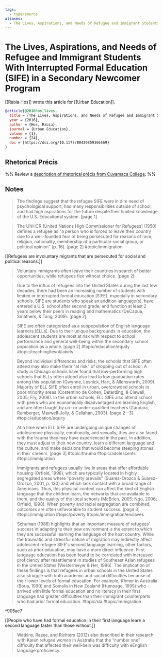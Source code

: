 ```yaml
---
tags:
  - type/source
aliases:
  - The Lives, Aspirations, and Needs of Refugee and Immigrant Students With Interrupted Formal Education (SIFE) in a Secondary Newcomer Program
---
```

# The Lives, Aspirations, and Needs of Refugee and Immigrant Students With Interrupted Formal Education (SIFE) in a Secondary Newcomer Program

[[Rabia Hos]] wrote this article for [[Urban Education]].

```bibtex
@article{@2016hos_lives,
  title = {The Lives, Aspirations, and Needs of Refugee and Immigrant Students With Interrupted Formal Education (SIFE) in a Secondary Newcomer Program},
  year = {2016},
  author = {Hos, Rabia},
  journal = {Urban Education},
  volume = {1},
  number = {24},
  doi = {https://doi.org/10.1177/00420859166669}
}
```

## Rhetorical Précis
%% Review a [description of rhetorical précis from Cuyamaca College](https://www.cuyamaca.edu/student-support/tutoring-center/files/student-resources/rhetorical-precis-description-and-examples.pdf). %%

## Notes
> The findings suggest that the refugee SIFE were in dire need of psychological support, had many responsibilities outside of school, and had high aspirations for the future despite their limited knowledge of the U.S. Educational system. [page 1]

> The UNHCR [United Nations High Commissioner for Refugees] (1950) defines a refugee as "a person who is forced to leave their country due to a well-founded fear of being persecuted for reasons of race, religion, nationality, membership of a particular social group, or political opinion" (p. 16). [page 2] #topic/immigration 

[[Refugees are involuntary migrants that are persecuted for social and political reasons.]]

> Voluntary immigrants often leave their countries in search of better opportunities, while refugees flee without choice. [page 2]

> Due to the influx of refugees into the United States during the last few decades, there had been an increasing number of students with limited or interrupted formal education (SIFE), especially in secondary schools. SIFE are students who speak an addition language(s), have entered a U.S. school after second grade, and function at least 2 years below their peers in reading and mathematics (DeCapua, Smathers, & Tang, 2009). [page 2]

> SIFE are often categorized as a subpopulation of English language learners (ELLs). Due to their unique backgrounds in education, the adolescent students are most at risk with respect to school performance and general well-being within the secondary school population as a whole. [page 2] #topic/education/equity #topic/teaching/tesol/labels

> Beyond individual differences and risks, the schools that SIFE often attend may also make them "at risk" of dropping out of school. A study in Chicago schools have found that low-performing high schools that ELLs often attend also lead to low graduation rates among this population (Gwynne, Lesnick, Hart, & Allensworth, 2009). Majority of ELL SIFE often enroll in urban, overcrowded schools in poor minority areas (Costentino de Cohen, Deterding, & Clewell, 2005; Fry, 2008). In the urban schools, ELL SIFE also attend school with peers who are economically disadvantaged are learning English, and are often taught by un- or under-qualified teachers (Gándara, Rumberger, Maxwell-Jolly, & Callahan, 2003). [page 2--3] #topic/education/equity 

> At a time when ELL SIFE are undergoing unique changes of adolescence physically, emotionally, and sexually, they are also faced with the trauma they may have experienced in the past. In addition, they must adjust to their new country, learn a different language and the culture, and make decisions that would become steeping stones in their careers. [page 3] #topic/trauma #topic/adolescents #topic/immigration 

> Immigrants and refugees usually live in areas that offer affordable housing (Orfield, 1998), which are typically located in highly segregated areas where "poverty prevails" (Suarez-Orozco & Suarez-Orozco, 2001, p. 130) and which lack contact with a broad range of Americans. Thus, this physical context can affect the kind of English language that the children learn, the networks that are available to them, and the quality of the local schools (McBrien, 2005; Ngo, 2006; Orfield, 1998). When poverty and racial segregation are combined, outcomes are often unfavorable to student success. [page 3] #topic/immigration #topic/poverty #topic/immigration/enclaves 

> Schuman (1986) highlights that an important measure of refugees' success in adapting to their new environment is the extent to which they are successful learning the language of the host country. While the traumatic and stressful nature of migration may indirectly affect adolescent refugee SIFE's second language learning, other factors, such as prior education, may have a more direct influence. First language education has been found to be correlated with increased proficiency after resettlement in studies of Southeast Asian refugees in the Untied States (Westermeyer & Her, 1996). The implication of these findings is that refugees in urban schools in the United States also struggle with both academic and social difficulties because of their lower levels of formal education. For example, Khmer in Australia (Boua, 1990) and Somalis in New Zealand (Humpage, 1999) who arrived with little formal education and no literacy in their first language had greater difficulties than their immigrant counterparts who had prior formal education. #topic/sla #topic/immigration 

^906ac7

[[People who have had formal education in their first language learn a second language faster than those without.]]


> 
> Watkins, Razee, and Richters (2012) also described in their research with Karen refugee women in Australia that the "number one" difficulty that affected their well-bein was difficulty with eEnglish language proficiency.